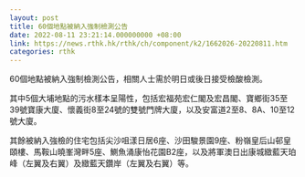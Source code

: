 ```yaml
---
layout: post
title: 60個地點被納入強制檢測公告
date: 2022-08-11 23:21:14.000000000 +08:00
link: https://news.rthk.hk/rthk/ch/component/k2/1662026-20220811.htm
categories: rthk
---
```


60個地點被納入強制檢測公告，相關人士需於明日或後日接受檢酸檢測。

其中5個大埔地點的污水樣本呈陽性，包括宏福苑宏仁閣及宏昌閣、寶鄉街35至39號寶康大廈、懷義街8至24號的雙號門牌大廈，以及安富道2至8、8A、10至12號大廈。

其餘被納入強檢的住宅包括尖沙咀漾日居6座、沙田駿景園9座、粉嶺皇后山邨皇頤樓、馬鞍山曉峯灣畔5座、鰂魚涌康怡花園B2座，以及將軍澳日出康城緻藍天珀峰（左翼及右翼）及緻藍天鑽岸（左翼及右翼）等。
